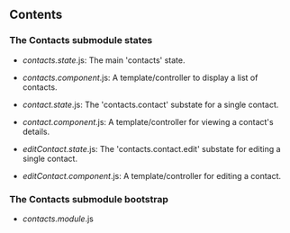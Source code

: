 ## Contents

### The Contacts submodule states
- *contacts.state*.js: The main 'contacts' state.
- *contacts.component*.js: A template/controller to display a list of contacts.

- *contact.state*.js: The 'contacts.contact' substate for a single contact.
- *contact.component*.js: A template/controller for viewing a contact's details.

- *editContact.state*.js: The 'contacts.contact.edit' substate for editing a single contact.
- *editContact.component*.js: A template/controller for editing a contact.

### The Contacts submodule bootstrap
- *contacts.module*.js

